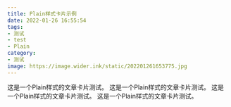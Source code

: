 ```yaml
---
title: Plain样式卡片示例
date: 2022-01-26 16:55:54
tags:
- 测试
- test
- Plain
category:
- 测试
image: https://image.wider.ink/static/202201261653775.jpg
---
```


这是一个Plain样式的文章卡片测试。
这是一个Plain样式的文章卡片测试。
这是一个Plain样式的文章卡片测试。
这是一个Plain样式的文章卡片测试。
